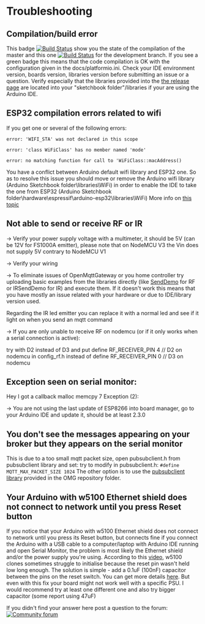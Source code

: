 # Troubleshooting

## Compilation/build error
This badge [![Build Status](https://travis-ci.com/1technophile/OpenMQTTGateway.svg?branch=master)](https://travis-ci.com/1technophile/OpenMQTTGateway) show you the state of the compilation of the master and this one [![Build Status](https://travis-ci.com/1technophile/OpenMQTTGateway.svg?branch=development)](https://travis-ci.com/1technophile/OpenMQTTGateway) for the development branch. If you see a green badge this means that the code compilation is OK with the configuration given in the docs/platformio.ini. Check your IDE environment version, boards version, libraries version before submitting an issue or a question.
Verify especially that the libraries provided into the [the release page](https://github.com/1technophile/OpenMQTTGateway/releases) are located into your "sketchbook folder"/libraries if your are using the Arduino IDE.

## ESP32 compilation errors related to wifi
If you get one or several of the following errors:

`error: 'WIFI_STA' was not declared in this scope`

`error: 'class WiFiClass' has no member named 'mode'`

`error: no matching function for call to 'WiFiClass::macAddress()`

You have a conflict between Arduino default wifi library and ESP32 one. So as to resolve this issue you should move or remove the Arduino wifi library (Arduino Sketchbook folder\libraries\WiFi) in order to enable the IDE to take the one from ESP32 (Arduino Sketchbook folder\hardware\espressif\arduino-esp32\libraries\WiFi)
More info on [this topic](https://community.openmqttgateway.com/t/esp32-compilation-error/144/5?u=1technophile)

## Not able to send or receive RF or IR 
→ Verify your power supply voltage with a multimeter, it should be 5V (can be 12V for FS1000A emitter),  please note that on NodeMCU V3 the Vin does not supply 5V contrary to NodeMCU V1

→ Verify your wiring

→ To eliminate issues of OpenMqttGateway or you home controller try uploading basic examples from the libraries directly (like [SendDemo](https://github.com/sui77/rc-switch/tree/master/examples/SendDemo) for RF or IRSendDemo for IR) and execute them. If it doesn't work this means that you have mostly an issue related with your hardware or due to IDE/library version used.

Regarding the IR led emitter you can replace it with a normal led and see if it light on when you send an mqtt command

→ If you are only unable to receive RF on nodemcu (or if it only works when a serial connection is active):

try with D2 instead of D3
and put
define RF_RECEIVER_PIN 4 // D2 on nodemcu
in config_rf.h
instead of
define RF_RECEIVER_PIN 0 // D3 on nodemcu

## Exception seen on serial monitor:
Hey I got a callback 
malloc
memcpy
7
Exception (2):

→ You are not using the last update of ESP8266 into board manager, go to your Arduino IDE and update it, should be at least 2.3.0

## You don't see the messages appearing on your broker but they appears on the serial monitor
This is due to a too small mqtt packet size, open pubsubclient.h from pubsubclient library and set:
try to modify in pubsubclient.h:
`#define MQTT_MAX_PACKET_SIZE 1024`
The other option is to use the [pubsubclient library](https://github.com/1technophile/OpenMQTTGateway/tree/master/lib/pubsubclient) provided in the OMG repository folder.

## Your Arduino with w5100 Ethernet shield does not connect to network until you press Reset button
If you notice that your Arduino with w5100 Ethernet shield does not connect to network until you press its Reset button, but connects fine if you connect the Arduino with a USB cable to a computer/laptop with Arduino IDE running and open Serial Monitor, the problem is most likely the Ethernet shield and/or the power supply you're using.
According to this [video](https://www.youtube.com/watch?v=9ZBeprOqC3w&feature=youtu.be), w5100 clones sometimes struggle to initialise because the reset pin wasn't held low long enough. The solution is simple - add a 0.1uF (100nF) capacitor between the pins on the reset switch. You can get more details [here](http://forum.arduino.cc/index.php?topic=28175.15).
But even with this fix your board might not work well with a specific PSU. I would recommend try at least one different one and also try bigger capacitor (some report using 47uF)

If you didn't find your answer here post a question to the forum:
[![Community forum](https://img.shields.io/badge/community-forum-brightgreen.svg)](https://community.openmqttgateway.com)

